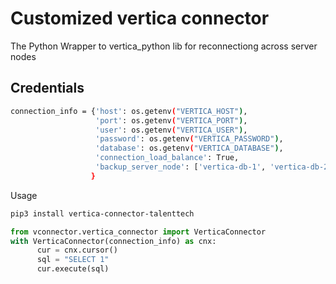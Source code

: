 Customized vertica connector 
==========

The Python Wrapper to vertica_python lib for reconnectiong across server nodes

Credentials
-------------
```sh
connection_info = {'host': os.getenv("VERTICA_HOST"),
                   'port': os.getenv("VERTICA_PORT"),
                   'user': os.getenv("VERTICA_USER"),
                   'password': os.getenv("VERTICA_PASSWORD"),
                   'database': os.getenv("VERTICA_DATABASE"),
                   'connection_load_balance': True,
                   'backup_server_node': ['vertica-db-1', 'vertica-db-2', 'vertica-db-3']
                  }
```

Usage
```sh
pip3 install vertica-connector-talenttech
```

```python
from vconnector.vertica_connector import VerticaConnector
with VerticaConnector(connection_info) as cnx:
      cur = cnx.cursor()
      sql = "SELECT 1"
      cur.execute(sql)
